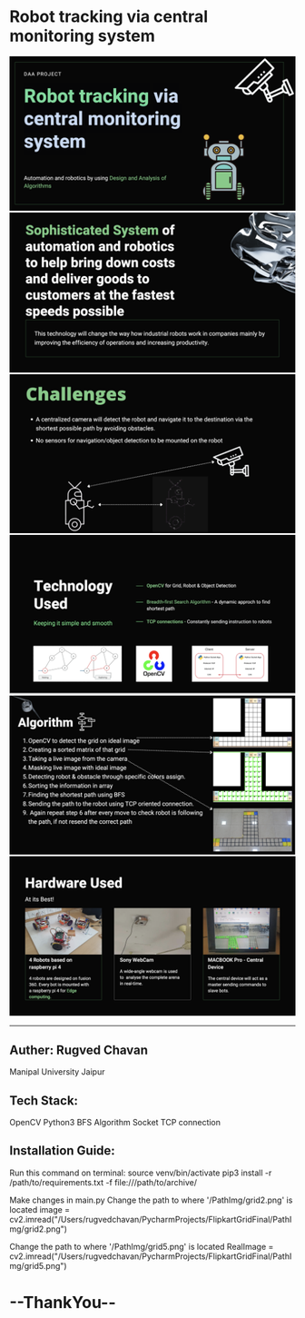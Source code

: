 # Robot tracking via central monitoring system

![This is an image](readmeIMG/bg1.png)
![This is an image](readmeIMG/bg2.png)
![This is an image](readmeIMG/bg3.png)
![This is an image](readmeIMG/bg4.png)
![This is an image](readmeIMG/bg5.png)
![This is an image](readmeIMG/bg6.png)

--- 



## Auther: Rugved Chavan
Manipal University Jaipur

## Tech Stack:
OpenCV
Python3
BFS Algorithm
Socket TCP connection

## Installation Guide:
Run this command on terminal:
source venv/bin/activate
pip3 install -r /path/to/requirements.txt -f file:///path/to/archive/

Make changes in main.py
Change the path to where '/PathImg/grid2.png' is located
image = cv2.imread("/Users/rugvedchavan/PycharmProjects/FlipkartGridFinal/PathImg/grid2.png")

Change the path to where '/PathImg/grid5.png' is located
RealImage = cv2.imread("/Users/rugvedchavan/PycharmProjects/FlipkartGridFinal/PathImg/grid5.png")


# --ThankYou--